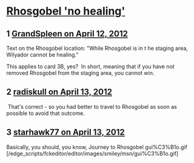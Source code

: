 # [Rhosgobel &#039;no healing&#039;](https://community.fantasyflightgames.com/topic/63047-rhosgobel-no-healing/)

## 1 [GrandSpleen on April 12, 2012](https://community.fantasyflightgames.com/topic/63047-rhosgobel-no-healing/?do=findComment&comment=617038)

Text on the Rhosgobel location: "While Rhosgobel is in t he staging area, Wilyador cannot be healing."

This applies to card 3B, yes?  In short, meaning that if you have not removed Rhosgobel from the staging area, you cannot win.

## 2 [radiskull on April 13, 2012](https://community.fantasyflightgames.com/topic/63047-rhosgobel-no-healing/?do=findComment&comment=617075)

 That's correct - so you had better to travel to Rhosgobel as soon as possible to avoid that outcome.

## 3 [starhawk77 on April 13, 2012](https://community.fantasyflightgames.com/topic/63047-rhosgobel-no-healing/?do=findComment&comment=617088)

Basically, you should, you know, Journey to Rhosgobel gui%C3%B1o.gif [/edge_scripts/fckeditor/editor/images/smiley/msn/gui%C3%B1o.gif]

